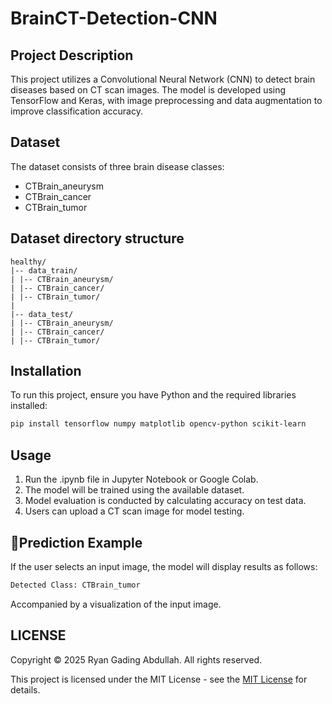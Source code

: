 # BrainCT-Detection-CNN

## Project Description

This project utilizes a Convolutional Neural Network (CNN) to detect brain diseases based on CT scan images. The model is developed using TensorFlow and Keras, with image preprocessing and data augmentation to improve classification accuracy.

## Dataset

The dataset consists of three brain disease classes:

- CTBrain_aneurysm
- CTBrain_cancer
- CTBrain_tumor

## Dataset directory structure

```
healthy/
|-- data_train/
| |-- CTBrain_aneurysm/
| |-- CTBrain_cancer/
| |-- CTBrain_tumor/
|
|-- data_test/
| |-- CTBrain_aneurysm/
| |-- CTBrain_cancer/
| |-- CTBrain_tumor/
```

## Installation

To run this project, ensure you have Python and the required libraries installed:

```bash
pip install tensorflow numpy matplotlib opencv-python scikit-learn

```

## Usage

1. Run the .ipynb file in Jupyter Notebook or Google Colab.
2. The model will be trained using the available dataset.
3. Model evaluation is conducted by calculating accuracy on test data.
4. Users can upload a CT scan image for model testing.

## 🎯Prediction Example

If the user selects an input image, the model will display results as follows:

```bash
Detected Class: CTBrain_tumor
```

Accompanied by a visualization of the input image.

## LICENSE

Copyright &copy; 2025 Ryan Gading Abdullah. All rights reserved.

This project is licensed under the MIT License - see the [MIT License](LICENSE) for details.
